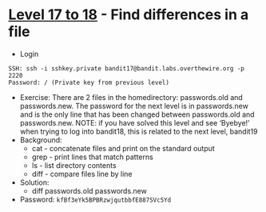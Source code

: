 # [Level 17 to 18](https://overthewire.org/wargames/bandit/bandit18.html) - Find differences in a file

- Login
```
SSH: ssh -i sshkey.private bandit17@bandit.labs.overthewire.org -p 2220
Password: / (Private key from previous level)
```
- Exercise: There are 2 files in the homedirectory: passwords.old and passwords.new. The password for the next level is in passwords.new and is the only line that has been changed between passwords.old and passwords.new. NOTE: if you have solved this level and see ‘Byebye!’ when trying to log into bandit18, this is related to the next level, bandit19
- Background:
  - cat - concatenate files and print on the standard output
  - grep - print lines that match patterns
  - ls - list directory contents
  - diff - compare files line by line
- Solution:
  - diff passwords.old passwords.new
- Password: `kfBf3eYk5BPBRzwjqutbbfE887SVc5Yd`
